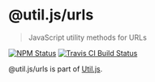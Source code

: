 # @util.js/urls

> JavaScript utility methods for URLs

<p>
  <a href="https://www.npmjs.com/package/@util.js/urls"><img alt="NPM Status" src="https://img.shields.io/npm/v/@util.js/urls.svg?style=flat"></a>
  <a href="https://travis-ci.org/creemama/utiljs"><img alt="Travis CI Build Status" src="https://img.shields.io/travis/creemama/utiljs/master.svg?style=flat-square&label=Travis+CI"></a>
</p>

@util.js/urls is part of [Util.js](https://github.com/creemama/utiljs).

